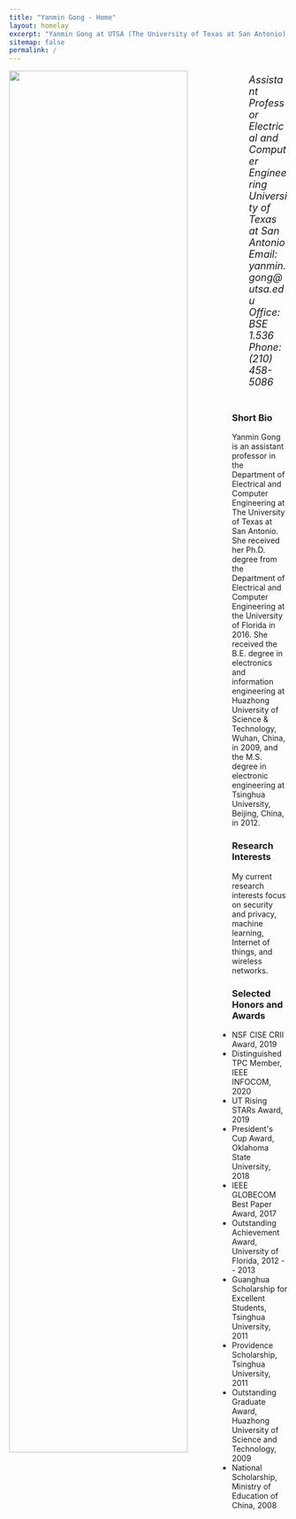 ```yaml
---
title: "Yanmin Gong - Home"
layout: homelay
excerpt: "Yanmin Gong at UTSA (The University of Texas at San Antonio)."
sitemap: false
permalink: /
---
```

<div class="col-sm-4 clearfix">
  <img src="{{ site.url }}{{ site.baseurl }}/images/teampic/gongyanmin3.jpg" class="img-responsive" width="80%" style="float: left" />
</div>
<div class="col-sm-8 clearfix" style="margin-top:20px; font-size:18px;">
<ul style="overflow: hidden">
<i>Assistant Professor<br>
Electrical and Computer Engineering<br>
University of Texas at San Antonio<br>
Email: yanmin.gong@utsa.edu<br>
Office: BSE 1.536<br>
Phone: (210) 458-5086<br></i>
    <br>
</ul>
</div>


### Short Bio
Yanmin Gong is an assistant professor in the Department of Electrical and Computer Engineering at The University of Texas at San Antonio. She received her Ph.D. degree from the Department of Electrical and Computer Engineering at the University of Florida in 2016. She received the B.E. degree in electronics and information engineering at Huazhong University of Science & Technology, Wuhan, China, in 2009, and the M.S. degree in electronic engineering at Tsinghua University, Beijing, China, in 2012.

### Research Interests
My current research interests focus on security and privacy, machine learning, Internet of things, and wireless networks.
    

### Selected Honors and Awards
- NSF CISE CRII Award, 2019
- Distinguished TPC Member, IEEE INFOCOM, 2020
- UT Rising STARs Award, 2019
- President's Cup Award, Oklahoma State University, 2018
- IEEE GLOBECOM Best Paper Award, 2017
- Outstanding Achievement Award, University of Florida, 2012 -- 2013
- Guanghua Scholarship for Excellent Students, Tsinghua University, 2011
- Providence Scholarship, Tsinghua University, 2011
- Outstanding Graduate Award, Huazhong University of Science and Technology, 2009
- National Scholarship, Ministry of Education of China, 2008
